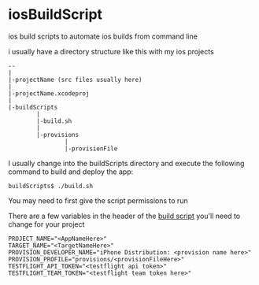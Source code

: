 iosBuildScript
==============

ios build scripts to automate ios builds from command line

i usually have a directory structure like this with my ios projects


	--
	|
	|-projectName (src files usually here)
 	|
 	|-projectName.xcodeproj
 	|
 	|-buildScripts
         	|
         	|-build.sh
         	|
         	|-provisions
                 	|
                 	|-provisionFile
 				
 				


I usually change into the buildScripts directory and execute the following command to build and deploy the app:

	buildScripts$ ./build.sh
	
You may need to first give the script permissions to run


There are a few variables in the header of the [build script](https://github.com/bluwave/iosBuildScript/blob/master/buildScripts/build.sh "build script")  you'll need to change for your project

	PROJECT_NAME="<AppNameHere>"
	TARGET_NAME="<TargetNameHere>"
	PROVISION_DEVELOPER_NAME="iPhone Distribution: <provision name here>"
	PROVISION_PROFILE="provisions/<provisionFileHere>"
	TESTFLIGHT_API_TOKEN="<testflight api token>"
	TESTFLIGHT_TEAM_TOKEN="<testflight team token here>"
	
